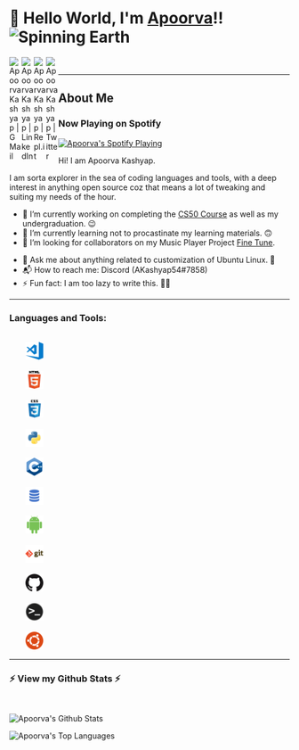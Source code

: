 # 👋 Hello World, I'm **[Apoorva](https://apoorvakashyap.github.io/)!! <img src="https://github.com/TheDudeThatCode/TheDudeThatCode/blob/master/Assets/Earth.gif" width="32px" alt="Spinning Earth">**

<a href="mailto:apoorvakashyap54@gmail.com">
    <img align="left" alt="Apoorva Kashyap | GMail" width="22px" src="https://cdn.jsdelivr.net/npm/simple-icons@3.13.0/icons/gmail.svg" />
</a>
<a href="https://www.linkedin.com/in/apoorvakashyap54/">
    <img align="left" alt="Apoorva Kashyap | LinkedIn" width="22px" src="https://cdn.jsdelivr.net/npm/simple-icons@v3/icons/linkedin.svg" />
</a>
<a href="https://replit.com/@ApoorvaKashyap">
    <img align="left" alt="Apoorva Kashyap | Repl.it" width="22px" src="https://cdn.jsdelivr.net/npm/simple-icons@3.13.0/icons/repl-dot-it.svg" />
</a>
<a href="https://twitter.com/kashyap_apoorva">
    <img align="left" alt="Apoorva Kashyap | Twitter" width="22px" src="https://cdn.jsdelivr.net/npm/simple-icons@v3/icons/twitter.svg" />
</a>
<br />

---

## **About Me**

### Now Playing on Spotify
[<img src="https://apoorvakashyap.vercel.app/api/spotify" alt="Apoorva's Spotify Playing" width="350" />](https://open.spotify.com/user/313lqr6fddefbomvlzak4tfe5elu)


Hi! I am Apoorva Kashyap.

I am sorta explorer in the sea of coding languages and tools, with a deep interest in anything open source coz that means a lot of tweaking and suiting my needs of the hour.

- 🔭 I’m currently working on completing the [CS50 Course](https://cs50.harvard.edu/) as well as my undergraduation. 😉
- 🌱 I’m currently learning not to procastinate my learning materials. 🙃
- 👯 I’m looking for collaborators on my Music Player Project [Fine Tune](https://github.com/ApoorvaKashyap/Fine-Tune).
<!-- - 🤔 I’m looking for help with ... -->
- 💬 Ask me about anything related to customization of Ubuntu Linux. 🐧
- 📬 How to reach me: Discord (AKashyap54#7858)
- ⚡ Fun fact: I am too lazy to write this. 🦥🦥

---

### **Languages and Tools:**  

<code>
    <img width="32px" src="https://raw.githubusercontent.com/github/explore/80688e429a7d4ef2fca1e82350fe8e3517d3494d/topics/visual-studio-code/visual-studio-code.png" alt="VS Code">
</code>
<code>
    <img width="32px" src="https://raw.githubusercontent.com/github/explore/80688e429a7d4ef2fca1e82350fe8e3517d3494d/topics/html/html.png" alt="HTML5">
</code>
<code>
    <img width="32px" src="https://raw.githubusercontent.com/github/explore/80688e429a7d4ef2fca1e82350fe8e3517d3494d/topics/css/css.png" alt="CSS">
</code>
<code>
    <img width="32px" src="https://raw.githubusercontent.com/github/explore/80688e429a7d4ef2fca1e82350fe8e3517d3494d/topics/python/python.png" alt="Python">
</code>
<code>
    <img width="32px" src="https://raw.githubusercontent.com/github/explore/80688e429a7d4ef2fca1e82350fe8e3517d3494d/topics/cpp/cpp.png" alt="C++">
</code>
<code>
    <img width="32px" src="https://raw.githubusercontent.com/github/explore/80688e429a7d4ef2fca1e82350fe8e3517d3494d/topics/sql/sql.png" alt="SQL">
</code>
<code>
    <img width="32px" src="https://raw.githubusercontent.com/github/explore/80688e429a7d4ef2fca1e82350fe8e3517d3494d/topics/android/android.png" alt="Android">
</code>
<code>
    <img width="32px" src="https://raw.githubusercontent.com/github/explore/80688e429a7d4ef2fca1e82350fe8e3517d3494d/topics/git/git.png" alt="Git">
</code>
<code>
    <img width="32px" src="https://raw.githubusercontent.com/github/explore/78df643247d429f6cc873026c0622819ad797942/topics/github/github.png" alt="Github">
</code>
<code>
    <img width="32px" src="https://raw.githubusercontent.com/github/explore/80688e429a7d4ef2fca1e82350fe8e3517d3494d/topics/terminal/terminal.png" alt="Terminal">
</code>
<code>
    <img width="32px" src="https://raw.githubusercontent.com/github/explore/80688e429a7d4ef2fca1e82350fe8e3517d3494d/topics/ubuntu/ubuntu.png" alt="Ubuntu">
</code>

---

### ⚡ **View my Github Stats** ⚡

<br/>

![Apoorva's Github Stats](https://github-readme-stats.vercel.app/api?username=ApoorvaKashyap&count_private=true&show_icons=true&theme=onedark&hide=prs)

![Apoorva's Top Languages](https://github-readme-stats.vercel.app/api/top-langs/?username=ApoorvaKashyap&theme=onedark)
